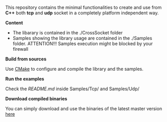 This repository contains the minimal functionalities to create and use from **C++** both **tcp** and **udp** socket in a
completely platform independent way.

**Content**

  * The libarary is contained in the ./CrossSocket folder
  * Samples showing the library usage are contained in the ./Samples folder. ATTENTION!!! Samples execution might be blocked by your firewall
 
**Build from sources**

Use [CMake](https://cmake.org) to configure and compile the library and the samples.

**Run the examples**

Check the *README.md* inside Samples/Tcp/ and Samples/Udp/

**Download compiled binaries**

You can simply download and use the binaries of the latest master version [here](https://github.com/andreacasalino/Cross-Platform-Socket/actions/)
